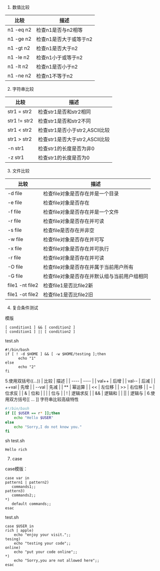 1. 数值比较
   
| 比较   | 描述  |
|  ----  | ----  |
| n1 -eq n2  | 检查n1是否与n2相等 |
| n1 -ge n2  | 检查n1是否大于或等于n2 |
| n1 -gt n2  | 检查n1是否大于n2 |
| n1 -le n2  | 检查n1小于或等于n2 |
| n1 -lt n2  | 检查n1是否小于n2 |
| n1 -ne n2  | 检查n1不等于n2 |

2. 字符串比较
   
| 比较   | 描述  |
|  ----  | ----  |
| str1 = str2  | 检查str1是否和str2相同 |
| str1 != str2  | 检查str1是否和str2不同 |
| str1 < str2  | 检查str1是否小于str2,ASCII比较 |
| str1 > str2  | 检查str1是否大于str2,ASCII比较|
| -n str1  | 检查str1的长度是否为非0|
| -z str1  | 检查str1的长度是否为0 |

3. 文件比较
   
| 比较   | 描述  |
|  ----  | ----  |
| -d file | 检查file对象是否存在并是一个目录 |
| -e file | 检查file对象是否存在 |
| -f file  | 检查file对象是否存在并是一个文件 |
| -r file | 检查file对象是否存在并可读 |
| -s file | 检查file是否存在并非空 |
| -w file | 检查file对象是否存在并可写 |
| -x file | 检查file对象是否存在并可执行 |
| -r file | 检查file对象是否存在并可读 |
| -O file | 检查file对象是否存在并属于当前用户所有 |
| -G file | 检查file对象是否存在并默认组与当前用户组相同 |
| file1 -nt file2 | 检查file1是否比file2新 |
| file1 -ot file2 | 检查file1是否比file2旧 |

4. 复合条件测试
   
模版
```
[ condition1 ] && [ condition2 ] 
[ condition1 ] || [ condition2 ] 
```
test.sh
``` 
#!/bin/bash
if [ ! -d $HOME ] && [ -w $HOME/testing ];then
      echo "1"
else 
      echo "2"
fi
```
5.使用双括号((...))
| 比较   | 描述  |
|  ----  | ----  |
| val++ | 后增 |
| val-- | 后减 |
| ++val | 先增 |
| --val | 先减 |
| ** | 幂运算 |
| << | 左位移 |
| >> | 右位移 |
| ~ | 位求反 |
| & | 位和 |
| \| | 位与 |
| ! | 逻辑求反 |
| && | 逻辑和 |
| \|\| | 逻辑与 |
6.使用双方括号[[ ... ]]
字符串比较高级特性
``` test.sh
#!/bin/bash
if [[ $USER == r* ]];then
    echo "Hello $USER"
else
    echo "Sorry,I do not know you."
fi
```
sh test.sh

`Hello rich`

7. case

case模版：
``` 
case var in 
pattern1 | pattern2) 
   commands1;;
pattern3)
   commands2;;
*)
   default commands;;
esac
```
test.sh
``` 
case $USER in
rich | apple)
    echo "enjoy your visit.";;
tesing)
    echo "testing your code";;
online)
    echo "put your code online";;
*)
    echo "Sorry,you are not allowed here";;
esac
```